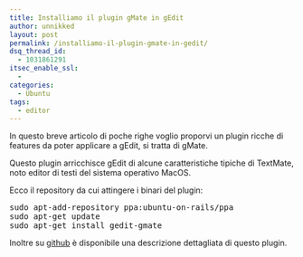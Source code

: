 ```yaml
---
title: Installiamo il plugin gMate in gEdit
author: unnikked
layout: post
permalink: /installiamo-il-plugin-gmate-in-gedit/
dsq_thread_id:
  - 1031861291
itsec_enable_ssl:
  - 
categories:
  - Ubuntu
tags:
  - editor
---
```


In questo breve articolo di poche righe voglio proporvi un plugin ricche di features da poter applicare a gEdit, si tratta di gMate.

Questo plugin arricchisce gEdit di alcune caratteristiche tipiche di TextMate, noto editor di testi del sistema operativo MacOS.

Ecco il repository da cui attingere i binari del plugin:

<pre class="lang:default highlight:0 decode:true">sudo apt-add-repository ppa:ubuntu-on-rails/ppa
sudo apt-get update
sudo apt-get install gedit-gmate</pre>

Inoltre su <a href="https://github.com/gmate/gmate" target="_blank">github</a> è disponibile una descrizione dettagliata di questo plugin.